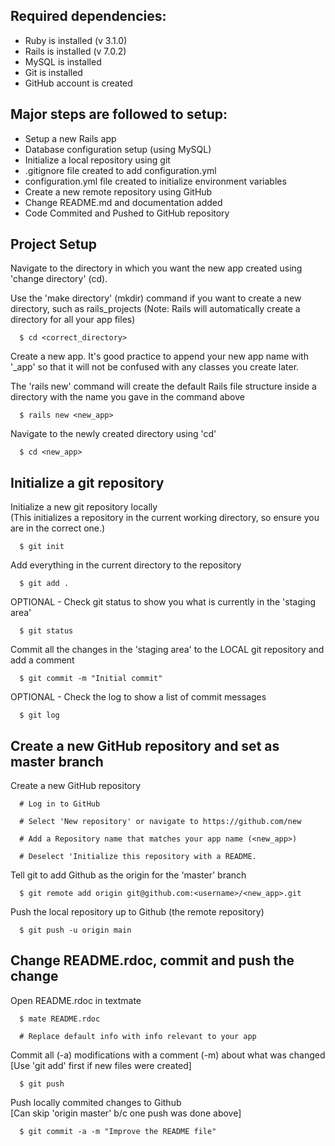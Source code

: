 ## Required dependencies: 
  * Ruby is installed (v 3.1.0)  
  * Rails is installed (v 7.0.2)  
  * MySQL is installed
  * Git is installed  
  * GitHub account is created

## Major steps are followed to setup:
  * Setup a new Rails app
  * Database configuration setup (using MySQL)
  * Initialize a local repository using git
  * .gitignore file created to add configuration.yml
  * configuration.yml file created to initialize environment variables  
  * Create a new remote repository using GitHub  
  * Change README.md and documentation added
  * Code Commited and Pushed to GitHub repository


## Project Setup 

   Navigate to the directory in which you want the
    new app created using 'change directory' (cd).   
     
   Use the 'make directory' (mkdir) command if you
    want to create a new directory, such as rails_projects
    (Note: Rails will automatically create a directory
    for all your app files)  

      $ cd <correct_directory>  

   Create a new app. It's good practice to append your
    new app name with '_app' so that it will not be confused
    with any classes you create later.   
    
   The 'rails new' command will create the default Rails
    file structure inside a directory with the name you
    gave in the command above

      $ rails new <new_app> 

   Navigate to the newly created directory using 'cd' 
                                                                    
      $ cd <new_app> 
                               
                              

         
## Initialize a git repository ##

   Initialize a new git repository locally    
    (This initializes a repository in the current
    working directory, so ensure you are in the correct one.)

      $ git init  

   Add everything in the current directory to the repository 
                                                       
      $ git add .   
              
   OPTIONAL - Check git status to show you what is currently
    in the 'staging area'
                                      
      $ git status 

   Commit all the changes in the 'staging area' to
    the LOCAL git repository and add a comment

      $ git commit -m "Initial commit" 

   OPTIONAL - Check the log to show a list of commit messages

      $ git log                                               
  



## Create a new GitHub repository and set as master branch ##

   Create a new GitHub repository
      
      # Log in to GitHub 

      # Select 'New repository' or navigate to https://github.com/new

      # Add a Repository name that matches your app name (<new_app>) 

      # Deselect 'Initialize this repository with a README.

   Tell git to add Github as the origin for the 'master' branch   
                    
      $ git remote add origin git@github.com:<username>/<new_app>.git           

   Push the local repository up to Github (the remote repository)                               

      $ git push -u origin main 
  



## Change README.rdoc, commit and push the change ##

   Open README.rdoc in textmate

      $ mate README.rdoc      
                                          
      # Replace default info with info relevant to your app

   Commit all (-a) modifications with a comment (-m)
    about what was changed     
    [Use 'git add' first if new
    files were created]

      $ git push                                      

  Push locally commited changes to Github    
   [Can skip 'origin master' b/c one push was done above]

      $ git commit -a -m "Improve the README file"  